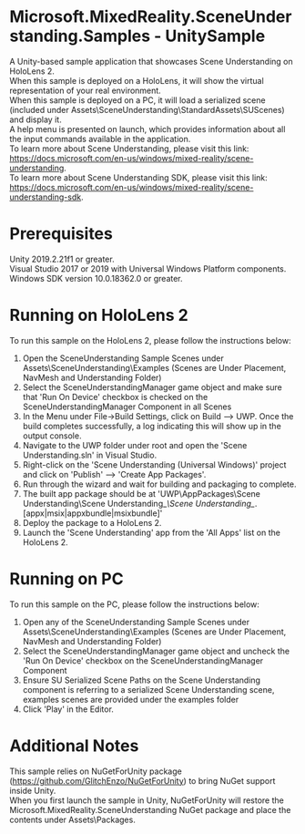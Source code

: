 # Microsoft.MixedReality.SceneUnderstanding.Samples - UnitySample
A Unity-based sample application that showcases Scene Understanding on HoloLens 2.  
When this sample is deployed on a HoloLens, it will show the virtual representation of your real environment.  
When this sample is deployed on a PC, it will load a serialized scene (included under Assets\SceneUnderstanding\StandardAssets\SUScenes) and display it.  
A help menu is presented on launch, which provides information about all the input commands available in the application.  
To learn more about Scene Understanding, please visit this link: https://docs.microsoft.com/en-us/windows/mixed-reality/scene-understanding.  
To learn more about Scene Understanding SDK, please visit this link: https://docs.microsoft.com/en-us/windows/mixed-reality/scene-understanding-sdk.  

# Prerequisites
Unity 2019.2.21f1 or greater.  
Visual Studio 2017 or 2019 with Universal Windows Platform components.  
Windows SDK version 10.0.18362.0 or greater.  

# Running on HoloLens 2
To run this sample on the HoloLens 2, please follow the instructions below:
1. Open the SceneUnderstanding Sample Scenes under Assets\SceneUnderstanding\Examples (Scenes are Under Placement, NavMesh and Understanding Folder)
2. Select the SceneUnderstandingManager game object and make sure that 'Run On Device' checkbox is checked on the SceneUnderstandingManager Component in all Scenes
3. In the Menu under File->Build Settings, click on Build --> UWP. Once the build completes successfully, a log indicating this will show up in the output console.
4. Navigate to the UWP folder under root and open the 'Scene Understanding.sln' in Visual Studio.
5. Right-click on the 'Scene Understanding (Universal Windows)' project and click on 'Publish' --> 'Create App Packages'.
6. Run through the wizard and wait for building and packaging to complete. 
7. The built app package should be at 'UWP\AppPackages\Scene Understanding\Scene Understanding_*\Scene Understanding_*.[appx|msix|appxbundle|msixbundle]'
8. Deploy the package to a HoloLens 2.
9. Launch the 'Scene Understanding' app from the 'All Apps' list on the HoloLens 2.

# Running on PC
To run this sample on the PC, please follow the instructions below:
1. Open any of the SceneUnderstanding Sample Scenes under Assets\SceneUnderstanding\Examples (Scenes are Under Placement, NavMesh and Understanding Folder)
2. Select the SceneUnderstandingManager game object and uncheck the 'Run On Device' checkbox on the SceneUnderstandingManager Component
3. Ensure SU Serialized Scene Paths on the Scene Understanding component is referring to a serialized Scene Understanding scene, examples scenes are provided under the examples folder
4. Click 'Play' in the Editor.

# Additional Notes
This sample relies on NuGetForUnity package (https://github.com/GlitchEnzo/NuGetForUnity) to bring NuGet support inside Unity.  
When you first launch the sample in Unity, NuGetForUnity will restore the Microsoft.MixedReality.SceneUnderstanding NuGet package and place the contents under Assets\Packages.
